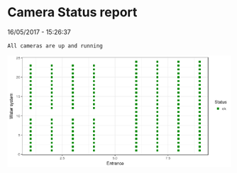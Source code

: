 Camera Status report
================
16/05/2017 - 15:26:37

    All cameras are up and running

![](camreport_files/figure-markdown_github/unnamed-chunk-2-1.png)
